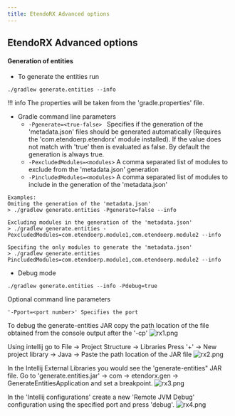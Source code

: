 ```yaml
---
title: EtendoRX Advanced options
---
```


## EtendoRX Advanced options

#### Generation of entities

- To generate the entities run

`./gradlew generate.entities --info`

!!! info
    The properties will be taken from the 'gradle.properties' file.

- Gradle command line parameters
  - `-Pgenerate=<true-false> ` Specifies if the generation of the 'metadata.json' files should be generated automatically (Requires the 'com.etendoerp.etendorx' module installed). If the value does not match with 'true' then is evaluated as false. By default the generation is always true.
  - `-PexcludedModules=<modules>` A comma separated list of modules to exclude from the 'metadata.json' generation
  - `-PincludedModules=<modules>` A comma separated list of modules to include in the generation of the 'metadata.json'

```
Examples:
Omiting the generation of the 'metadata.json'
> ./gradlew generate.entities -Pgenerate=false --info

Excluding modules in the generation of the 'metadata.json'
> ./gradlew generate.entities -PexcludedModules=com.etendoerp.module1,com.etendoerp.module2 --info

Specifing the only modules to generate the 'metadata.json'
> ./gradlew generate.entities PincludedModules=com.etendoerp.module1,com.etendoerp.module2 --info
```

- Debug mode

`./gradlew generate.entities --info -Pdebug=true`

Optional command line parameters

`'-Pport=<port number>' Specifies the port`

To debug the generate-entities JAR copy the path location of the file obtained
from the console output after the '-cp'
![rx1.png](/docs.etendo.software/assets/legacy/etendorx/etendorx-advanced-options/rx1.png)

Using intellij go to File -> Project Structure -> Libraries
Press '+' -> New project library -> Java -> Paste the path location of the JAR file
![rx2.png](/docs.etendo.software/assets/legacy/etendorx/etendorx-advanced-options/rx2.png)

In the Intellij External Libraries you would see the 'generate-entities" JAR file.
Go to 'generate.entities.jar' -> com -> etendorx.gen -> GenerateEntitiesApplication and set a breakpoint.
![rx3.png](/docs.etendo.software/assets/legacy/etendorx/etendorx-advanced-options/rx3.png)

In the 'Intellij configurations' create a new 'Remote JVM Debug' configuration
using the specified port and press 'debug'.
![rx4.png](/docs.etendo.software/assets/legacy/etendorx/etendorx-advanced-options/rx4.png)

